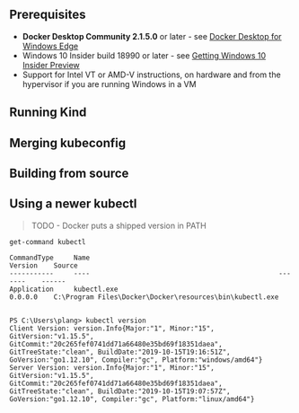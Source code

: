 
## Prerequisites


- **Docker Desktop Community 2.1.5.0** or later - see [Docker Desktop for Windows Edge]
- Windows 10 Insider build 18990 or later - see [Getting Windows 10 Insider Preview](/docs/user/using-wsl2#Getting-Windows-10-Insider-Preview)
- Support for Intel VT or AMD-V instructions, on hardware and from the hypervisor if you are running Windows in a VM

## Running Kind



## Merging kubeconfig


## Building from source


## Using a newer kubectl

> TODO - Docker puts a shipped version in PATH

```
get-command kubectl

CommandType     Name                                               Version    Source
-----------     ----                                               -------    ------
Application     kubectl.exe                                        0.0.0.0    C:\Program Files\Docker\Docker\resources\bin\kubectl.exe


PS C:\Users\plang> kubectl version
Client Version: version.Info{Major:"1", Minor:"15", GitVersion:"v1.15.5", GitCommit:"20c265fef0741dd71a66480e35bd69f18351daea", GitTreeState:"clean", BuildDate:"2019-10-15T19:16:51Z", GoVersion:"go1.12.10", Compiler:"gc", Platform:"windows/amd64"}
Server Version: version.Info{Major:"1", Minor:"15", GitVersion:"v1.15.5", GitCommit:"20c265fef0741dd71a66480e35bd69f18351daea", GitTreeState:"clean", BuildDate:"2019-10-15T19:07:57Z", GoVersion:"go1.12.10", Compiler:"gc", Platform:"linux/amd64"}
```


[Docker Desktop for Windows Edge]: https://docs.docker.com/docker-for-windows/edge-release-notes/